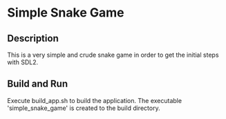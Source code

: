 # Simple Snake Game



## Description

This is a very simple and crude snake game in order to get the initial steps with SDL2.


## Build and Run

Execute build_app.sh to build the application. The executable 'simple_snake_game' is created to the build directory.
